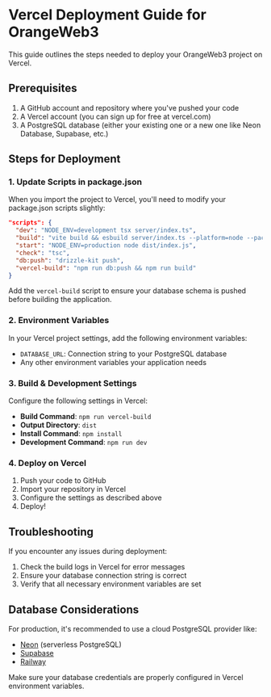 # Vercel Deployment Guide for OrangeWeb3

This guide outlines the steps needed to deploy your OrangeWeb3 project on Vercel.

## Prerequisites

1. A GitHub account and repository where you've pushed your code
2. A Vercel account (you can sign up for free at vercel.com)
3. A PostgreSQL database (either your existing one or a new one like Neon Database, Supabase, etc.)

## Steps for Deployment

### 1. Update Scripts in package.json

When you import the project to Vercel, you'll need to modify your package.json scripts slightly:

```json
"scripts": {
  "dev": "NODE_ENV=development tsx server/index.ts",
  "build": "vite build && esbuild server/index.ts --platform=node --packages=external --bundle --format=esm --outdir=dist",
  "start": "NODE_ENV=production node dist/index.js",
  "check": "tsc",
  "db:push": "drizzle-kit push",
  "vercel-build": "npm run db:push && npm run build"
}
```

Add the `vercel-build` script to ensure your database schema is pushed before building the application.

### 2. Environment Variables

In your Vercel project settings, add the following environment variables:

- `DATABASE_URL`: Connection string to your PostgreSQL database
- Any other environment variables your application needs

### 3. Build & Development Settings

Configure the following settings in Vercel:

- **Build Command**: `npm run vercel-build`
- **Output Directory**: `dist`
- **Install Command**: `npm install`
- **Development Command**: `npm run dev`

### 4. Deploy on Vercel

1. Push your code to GitHub
2. Import your repository in Vercel
3. Configure the settings as described above
4. Deploy!

## Troubleshooting

If you encounter any issues during deployment:

1. Check the build logs in Vercel for error messages
2. Ensure your database connection string is correct
3. Verify that all necessary environment variables are set

## Database Considerations

For production, it's recommended to use a cloud PostgreSQL provider like:
- [Neon](https://neon.tech) (serverless PostgreSQL)
- [Supabase](https://supabase.com)
- [Railway](https://railway.app)

Make sure your database credentials are properly configured in Vercel environment variables.